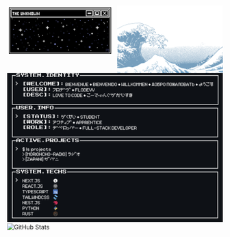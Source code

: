 <div style="text-align: center;">
  <img alt="ALL" src="image/window.gif" style="float: left; width: 49%;">
  <img alt="ALL" src="image/ja.gif" style="float: right; width: 49%;">
  <div style="clear: both;"></div>
</div>

<picture>
  <source media="(prefers-color-scheme: light)" srcset="image/dark/all.png">
  <source media="(prefers-color-scheme: dark)" srcset="image/dark/all.png">
  <img alt="ALL" src="image/dark/all.png" >
</picture>
<br>
<picture>
  <source media="(prefers-color-scheme: light)" srcset="https://pixel-profile-ui.vercel.app/api/github-stats?username=FloDevv&include_all_commits=true&pixelate_avatar=true&background=linear-gradient%280deg%2C+%23ffffff+0%25%2C+%23ffffff+100%25%29&color=%23000000">
  <source media="(prefers-color-scheme: dark)" srcset="https://pixel-profile-ui.vercel.app/api/github-stats?username=FloDevv&include_all_commits=true&pixelate_avatar=true&background=linear-gradient%280deg%2C+%230d1116FF+0%25%2C+%230d1116FF+100%25%29&color=%23ffffff">
  <img alt="GitHub Stats" src="https://pixel-profile-ui.vercel.app/api/github-stats?username=FloDevv&include_all_commits=true&pixelate_avatar=true&background=linear-gradient%280deg%2C+%230d1116FF+0%25%2C+%230d1116FF+100%25%29&color=%23ffffff">
</picture>
